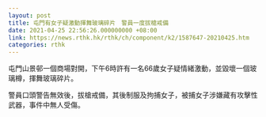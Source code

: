 ```yaml
---
layout: post
title: 屯門有女子疑激動揮舞玻璃碎片　警員一度拔槍戒備
date: 2021-04-25 22:56:26.000000000 +08:00
link: https://news.rthk.hk/rthk/ch/component/k2/1587647-20210425.htm
categories: rthk
---
```


屯門山景邨一個商場對開，下午6時許有一名66歲女子疑情緒激動，並毀壞一個玻璃樽，揮舞玻璃碎片。

警員口頭警告無效後，拔槍戒備，其後制服及拘捕女子，被捕女子涉嫌藏有攻擊性武器，事件中無人受傷。
